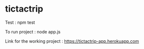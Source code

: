# tictactrip

Test : npm test

To run project : node app.js

Link for the working project : https://tictactrip-app.herokuapp.com
